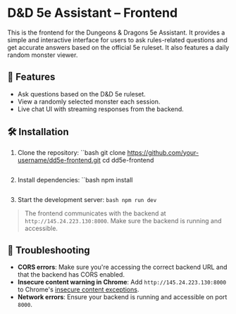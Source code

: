 # D&D 5e Assistant – Frontend

This is the frontend for the Dungeons & Dragons 5e Assistant. It provides a simple and interactive interface for users to ask rules-related questions and get accurate answers based on the official 5e ruleset. It also features a daily random monster viewer.

## 🚀 Features

- Ask questions based on the D&D 5e ruleset.
- View a randomly selected monster each session.
- Live chat UI with streaming responses from the backend.

## 🛠️ Installation

1. Clone the repository:
   ``bash
   git clone https://github.com/your-username/dd5e-frontend.git
   cd dd5e-frontend
   ```

2. Install dependencies:
   ``bash
   npm install
   ```

3. Start the development server:
   ``bash
   npm run dev
   ``

> The frontend communicates with the backend at `http://145.24.223.130:8000`. Make sure the backend is running and accessible.

## 🧯 Troubleshooting

- **CORS errors**: Make sure you're accessing the correct backend URL and that the backend has CORS enabled.
- **Insecure content warning in Chrome**: Add `http://145.24.223.130:8000` to Chrome's [insecure content exceptions](chrome://settings/content/insecureContent).
- **Network errors**: Ensure your backend is running and accessible on port `8000`.

